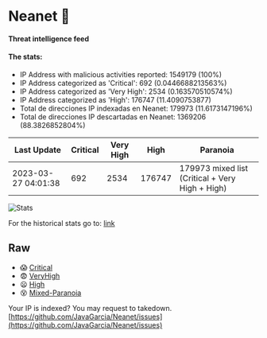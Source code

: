 # Neanet :hocho:
#### Threat intelligence feed
#### The stats:

- IP Address with malicious activities reported: 1549179 (100%)
- IP Address categorized as 'Critical':  692 (0.0446688213563%)
- IP Address categorized as 'Very High':  2534 (0.163570510574%)
- IP Address categorized as 'High':  176747 (11.4090753877)
- Total de direcciones IP indexadas en Neanet:  179973 (11.6173147196%)
- Total de direcciones IP descartadas en Neanet:  1369206 (88.3826852804%)

| Last Update | Critical | Very High | High | Paranoia |
| --- | --- | --- | --- | --- |
| 2023-03-27 04:01:38 | 692 | 2534 | 176747 | 179973 mixed list (Critical + Very High + High)|

![Stats](https://docs.google.com/spreadsheets/d/e/2PACX-1vSnaNMIXVabIpDJjufMlzH7poXnshF3mgd8Is1g9ytUEzVsP5my4Trn8f-xkoLLQ38xpL3HtmUexLo6/pubchart?oid=501124687&format=image)

For the historical stats go to: [link](/stats.csv)
## Raw
- :scream: [Critical](https://raw.githubusercontent.com/JavaGarcia/Neanet/master/blacklists/neanet_critical.txt)
- :fearful: [VeryHigh](https://raw.githubusercontent.com/JavaGarcia/Neanet/master/blacklists/neanet_veryHigh.txtt)
- :frowning: [High](https://raw.githubusercontent.com/JavaGarcia/Neanet/master/blacklists/neanet_high.txt)
- :dizzy_face: [Mixed-Paranoia](https://raw.githubusercontent.com/JavaGarcia/Neanet/master/blacklists/neanet_all.txt)


Your IP is indexed? You may request to takedown. [https://github.com/JavaGarcia/Neanet/issues](https://github.com/JavaGarcia/Neanet/issues)







































































































































































































































































































































































































































































































































































































































































































































































































































































































































































































































































































































































































































































































































































































































































































































































































































































































































































































































































































































































































































































































































































































































































































































































































































































































































































































































































































































































































































































































































































































































































































































































































































































































































































































































































































































































































































































































































































































































































































































































































































































































































































































































































































































































































































































































































































































































































































































































































































































































































































































































































































































































































































































































































































































































































































































































































































































































































































































































































































































































































































































































































































































































































































































































































































































































































































































































































































































































































































































































































































































































































































































































































































































































































































































































































































































































































































































































































































































































































































































































































































































































































































































































































































































































































































































































































































































































































































































































































































































































































































































































































































































































































































































































































































































































































































































































































































































































































































































































































































































































































































































































































































































































































































































































